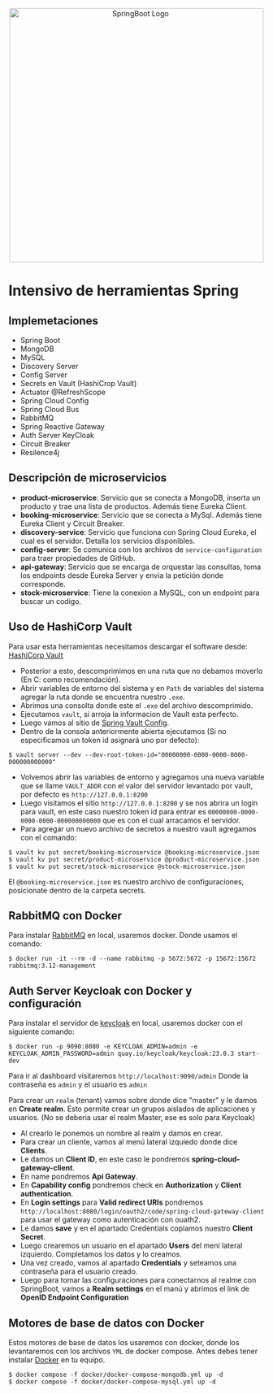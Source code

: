 
<p align="center">
  <a href="https://spring.io/projects/spring-boot/" target="blank"><img src="https://user-images.githubusercontent.com/33158051/103466606-760a4000-4d14-11eb-9941-2f3d00371471.png" width="500" alt="SpringBoot Logo" /></a>
</p>

# Intensivo de herramientas Spring

## Implemetaciones
- Spring Boot
- MongoDB
- MySQL
- Discovery Server
- Config Server
- Secrets en Vault (HashiCrop Vault)
- Actuator @RefreshScope
- Spring Cloud Config
- Spring Cloud Bus
- RabbitMQ
- Spring Reactive Gateway
- Auth Server KeyCloak
- Circuit Breaker
- Resilence4j

## Descripción de microservicios
- **product-microservice**: Servicio que se conecta a MongoDB, inserta un producto y trae una lista de productos. Además tiene Eureka Client.
- **booking-microservice**: Servicio que se conecta a MySql. Además tiene Eureka Client y Circuit Breaker.
- **discovery-service**: Servicio que funciona con Spring Cloud Eureka, el cual es el servidor. Detalla los servicios disponibles.
- **config-server**: Se comunica con los archivos de ```service-configuration``` para traer propiedades de GitHub.
- **api-gateway**: Servicio que se encarga de orquestar las consultas, toma los endpoints desde Eureka Server y envia la petición donde corresponde.
- **stock-microservice**: Tiene la conexion a MySQL, con un endpoint para buscar un codigo.

## Uso de HashiCorp Vault
Para usar esta herramientas necesitamos descargar el software desde: [HashiCorp Vault](https://developer.hashicorp.com/vault/install?product_intent=vault)

- Posterior a esto, descomprimimos en una ruta que no debamos moverlo (En C: como recomendación).
- Abrir variables de entorno del sistema y en ```Path``` de variables del sistema agregar la ruta donde se encuentra nuestro ```.exe```.
- Abrimos una consolta donde este el ```.exe``` del archivo descomprimido.
- Ejecutamos ```vault```, si arroja la informacion de Vault esta perfecto.
- Luego vamos al sitio de [Spring Vault Config](https://spring.io/guides/gs/vault-config/).
- Dentro de la consola anteriormente abierta ejecutamos (Si no especificamos un token id asignará uno por defecto):
```=bash
$ vault server --dev --dev-root-token-id="00000000-0000-0000-0000-000000000000"
```
- Volvemos abrir las variables de entorno y agregamos una nueva variable que se llame ```VAULT_ADDR``` con el valor del servidor levantado por vault, por defecto es ```http://127.0.0.1:8200```
- Luego visitamos el sitio ```http://127.0.0.1:8200``` y se nos abrira un login para vault, en este caso nuestro token id para entrar es ```00000000-0000-0000-0000-000000000000``` que es con el cual arracamos el servidor.
- Para agregar un nuevo archivo de secretos a nuestro vault agregamos con el comando:
```=bash
$ vault kv put secret/booking-microservice @booking-microservice.json
$ vault kv put secret/product-microservice @product-microservice.json
$ vault kv put secret/stock-microservice @stock-microservice.json
```
El ```@booking-microservice.json``` es nuestro archivo de configuraciones, posicionate dentro de la carpeta secrets.

## RabbitMQ con Docker
Para instalar [RabbitMQ](https://www.rabbitmq.com/download.html) en local, usaremos docker. Donde usamos el comando:
```=bash
$ docker run -it --rm -d --name rabbitmq -p 5672:5672 -p 15672:15672 rabbitmq:3.12-management
```

## Auth Server Keycloak con Docker y configuración
Para instalar el servidor de [keycloak](https://www.keycloak.org/getting-started/getting-started-docker) en local, usaremos docker con el siguiente comando:
```=bash
$ docker run -p 9090:8080 -e KEYCLOAK_ADMIN=admin -e KEYCLOAK_ADMIN_PASSWORD=admin quay.io/keycloak/keycloak:23.0.3 start-dev
```
Para ir al dashboard visitaremos ```http://localhost:9090/admin```
Donde la contraseña es ```admin``` y el usuario es ```admin```

Para crear un ```realm``` (tenant) vamos sobre donde dice "master" y le damos en **Create realm**. Esto permite crear un grupos aislados de aplicaciones y usuarios. (No se deberia usar el realm Master, ese es solo para Keycloak)

- Al crearlo le ponemos un nombre al realm y damos en crear.
- Para crear un cliente, vamos al menú lateral izquiedo donde dice **Clients**.
- Le damos un **Client ID**, en este caso le pondremos **spring-cloud-gateway-client**.
- En name pondremos **Api Gateway**.
- En **Capability config** pondremos check en **Authorization** y **Client authentication**.
- En **Login settings** para **Valid redirect URIs** pondremos ```http://localhost:8080/login/oauth2/code/spring-cloud-gateway-client``` para usar el gateway como autenticación con ouath2.
- Le damos **save** y en el apartado Credentials copiamos nuestro **Client Secret**.
- Luego crearemos un usuario en el apartado **Users** del mení lateral izquierdo. Completamos los datos y lo creamos.
- Una vez creado, vamos al apartado **Credentials** y seteamos una contraseña para el usuario creado.
- Luego para tomar las configuraciones para conectarnos al realme con SpringBoot, vamos a **Realm settings** en el manú y abrimos el link de **OpenID Endpoint Configuration**

## Motores de base de datos con Docker
Estos motores de base de datos los usaremos con docker, donde los levantaremos con los archivos ```YML``` de docker compose. Antes debes tener instalar [Docker](https://www.docker.com/products/docker-desktop/) en tu equipo.
```=bash
$ docker compose -f docker/docker-compose-mongodb.yml up -d
$ docker compose -f docker/docker-compose-mysql.yml up -d
```